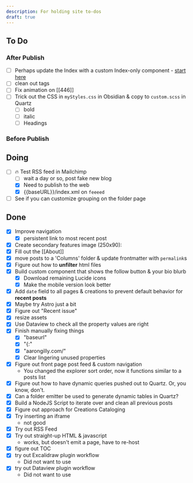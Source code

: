 ```yaml
---
description: For holding site to-dos
draft: true
---
```

## To Do
### After Publish
- [ ] Perhaps update the Index with a custom Index-only component - [start here](https://discord.com/channels/927628110009098281/1211952698673602580/1211952698673602580)
- [ ] clean out tags
- [ ] Fix animation on [[446]]
- [ ] Trick out the CSS in `myStyles.css` in Obsidian & copy to `custom.scss` in Quartz
	- [ ] bold
	- [ ] italic
	- [ ] Headings
### Before Publish
## Doing
- [ ] 🔥 Test RSS feed in Mailchimp
	- [ ] wait a day or so, post fake new blog
	- [x] Need to publish to the web
	- [x] {{baseURL}}/index.xml on `feeeed`
- [ ] See if you can customize grouping on the folder page
## Done
- [x] Improve navigation
	- [x] persistent link to most recent post
- [x] Create secondary features image (250x90):
- [x] Fill out the [[About]]
- [x] move posts to a 'Columns' folder & update frontmatter with `permalink`s
- [x] Figure out how to **unfilter** html files
- [x] Build custom component that shows the follow button & your bio blurb
	- [x] Download remaining Lucide icons
	- [x] Make the mobile version look better
- [x] Add `date` field to all pages & creations to prevent default behavior for **recent posts**
- [x] Maybe try Astro just a bit
- [x] Figure out "Recent issue"
- [x] resize assets
- [x] Use Dataview to check all the property values are right
- [x] Finish manually fixing things
	- [x] "baseurl"
	- [x] "{:"
	- [x] "aarongilly.com/"
	- [x] Clear lingering unused properties
- [x] Figure out front page post feed & custom navigation
	- You changed the explorer sort order, now it functions similar to a posts list
- [x] Figure out how to have dynamic queries pushed out to Quartz. Or, you know, don't.
- [x] Can a folder emitter be used to generate dynamic tables in Quartz?
- [x] Build a NodeJS Script to iterate over and clean all previous posts
- [x] Figure out approach for Creations Cataloging
- [x] Try inserting an iframe
	- not good
- [x] Try out RSS Feed
- [x] Try out straight-up HTML & javascript
	- works, but doesn't emit a page, have to re-host
- [x] figure out TOC
- [x] try out Excalidraw plugin workflow
	- Did not want to use
- [x] try out Dataview plugin workflow
	- Did not want to use